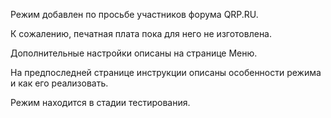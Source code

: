 Режим добавлен по просьбе участников форума QRP.RU.

К сожалению, печатная плата пока для него не изготовлена.

Дополнительные настройки описаны на странице Меню.

На предпоследней странице инструкции описаны особенности режима и как его реализовать.

Режим находится в стадии тестирования.
